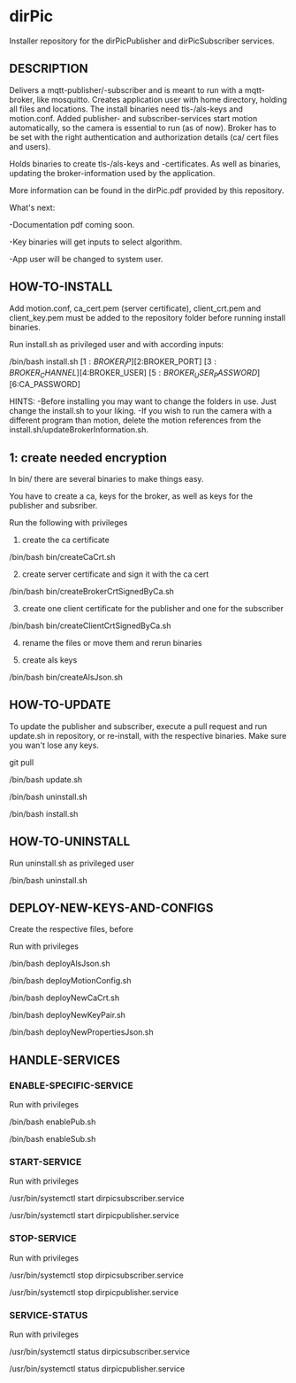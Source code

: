 # dirPic

Installer repository for the dirPicPublisher and dirPicSubscriber services.

## DESCRIPTION

Delivers a mqtt-publisher/-subscriber and is meant to run with a mqtt-broker, like mosquitto.
Creates application user with home directory, holding all files and locations.
The install binaries need tls-/als-keys and motion.conf.
Added publisher- and subscriber-services start motion automatically, so the camera is essential to run (as of now).
Broker has to be set with the right authentication and authorization details (ca/ cert files and users).

Holds binaries to create tls-/als-keys and -certificates. As well as binaries, updating the broker-information used by the application.

More information can be found in the dirPic.pdf provided by this repository.

What's next:

-Documentation pdf coming soon.

-Key binaries will get inputs to select algorithm.

-App user will be changed to system user.

## HOW-TO-INSTALL

Add motion.conf, ca_cert.pem (server certificate), client_crt.pem and client_key.pem must be added to the repository folder before running install binaries.

Run install.sh as privileged user and with according inputs:

/bin/bash install.sh [$1:BROKER_IP] [$2:BROKER_PORT] [$3:BROKER_CHANNEL] [$4:BROKER_USER] [$5:BROKER_USER_PASSWORD] [$6:CA_PASSWORD]

HINTS:
    -Before installing you may want to change the folders in use. Just change the install.sh to your liking.
    -If you wish to run the camera with a different program than motion, delete the motion references from the
     install.sh/updateBrokerInformation.sh.

## 1: create needed encryption

In bin/ there are several binaries to make things easy.

You have to create a ca, keys for the broker, as well as keys for the publisher and subsriber.

Run the following with privileges

1. create the ca certificate

/bin/bash bin/createCaCrt.sh

2. create server certificate and sign it with the ca cert

/bin/bash bin/createBrokerCrtSignedByCa.sh

3. create one client certificate for the publisher and one for the subscriber

/bin/bash bin/createClientCrtSignedByCa.sh

4. rename the files or move them and rerun binaries

5. create als keys

/bin/bash bin/createAlsJson.sh

## HOW-TO-UPDATE

To update the publisher and subscriber, execute a pull request and run update.sh in repository, or re-install, with the respective binaries. Make sure you wan't lose any keys.

git pull

/bin/bash update.sh

/bin/bash uninstall.sh

/bin/bash install.sh

## HOW-TO-UNINSTALL

Run uninstall.sh as privileged user

/bin/bash uninstall.sh

## DEPLOY-NEW-KEYS-AND-CONFIGS

Create the respective files, before

Run with privileges

/bin/bash deployAlsJson.sh

/bin/bash deployMotionConfig.sh

/bin/bash deployNewCaCrt.sh

/bin/bash deployNewKeyPair.sh

/bin/bash deployNewPropertiesJson.sh

## HANDLE-SERVICES

### ENABLE-SPECIFIC-SERVICE

Run with privileges

/bin/bash enablePub.sh

/bin/bash enableSub.sh

### START-SERVICE

Run with privileges

/usr/bin/systemctl start dirpicsubscriber.service

/usr/bin/systemctl start dirpicpublisher.service

### STOP-SERVICE

Run with privileges

/usr/bin/systemctl stop dirpicsubscriber.service

/usr/bin/systemctl stop dirpicpublisher.service

### SERVICE-STATUS

Run with privileges

/usr/bin/systemctl status dirpicsubscriber.service

/usr/bin/systemctl status dirpicpublisher.service

